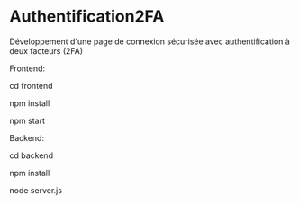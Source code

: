 # Authentification2FA
Développement d'une page de connexion sécurisée avec authentification à deux facteurs (2FA)

Frontend:

cd frontend

npm install

npm start


Backend:

cd backend

npm install

node server.js
